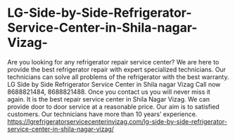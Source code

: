 # LG-Side-by-Side-Refrigerator-Service-Center-in-Shila-nagar-Vizag-
Are you looking for any refrigerator repair service center? We are here to provide the best refrigerator repair with expert specialized technicians. Our technicians can solve all problems of the refrigerator with the best warranty. LG Side by Side Refrigerator Service Center in Shila nagar Vizag  Call now 8688821484, 8688821488. Once you contact us you will never miss it again. It is the best repair service center in Shila Nagar Vizag. We can provide door to door service at a reasonable price. Our aim is to satisfied customers. Our technicians have more than 10 years’ experience.  https://lgrefrigeratorservicecenterinvizag.com/lg-side-by-side-refrigerator-service-center-in-shila-nagar-vizag/
